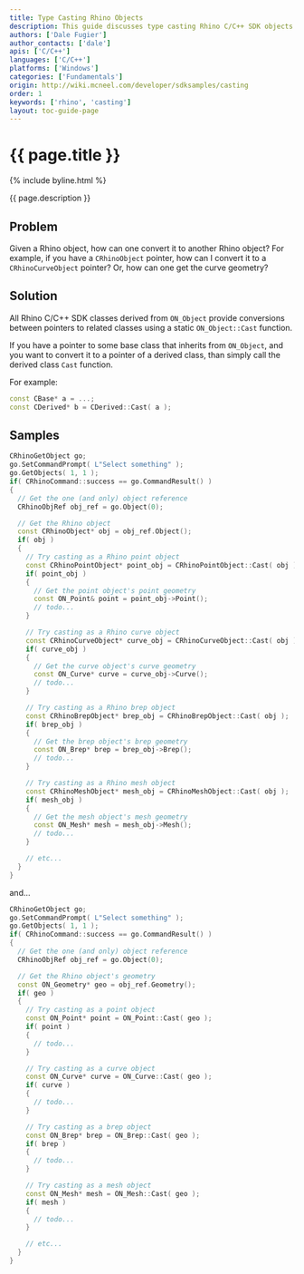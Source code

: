 ```yaml
---
title: Type Casting Rhino Objects
description: This guide discusses type casting Rhino C/C++ SDK objects.
authors: ['Dale Fugier']
author_contacts: ['dale']
apis: ['C/C++']
languages: ['C/C++']
platforms: ['Windows']
categories: ['Fundamentals']
origin: http://wiki.mcneel.com/developer/sdksamples/casting
order: 1
keywords: ['rhino', 'casting']
layout: toc-guide-page
---
```


# {{ page.title }}

{% include byline.html %}

{{ page.description }}

## Problem

Given a Rhino object, how can one convert it to another Rhino object?  For example, if you have a `CRhinoObject` pointer, how can I convert it to a `CRhinoCurveObject` pointer?  Or, how can one get the curve geometry?

## Solution

All Rhino C/C++ SDK classes derived from `ON_Object` provide conversions between pointers to related classes using a static `ON_Object::Cast` function.

If you have a pointer to some base class that inherits from `ON_Object`, and you want to convert it to a pointer of a derived class, than simply call the derived class `Cast` function.

For example:

```cpp
const CBase* a = ...;
const CDerived* b = CDerived::Cast( a );
```

## Samples

```cpp
CRhinoGetObject go;
go.SetCommandPrompt( L"Select something" );
go.GetObjects( 1, 1 );
if( CRhinoCommand::success == go.CommandResult() )
{
  // Get the one (and only) object reference
  CRhinoObjRef obj_ref = go.Object(0);

  // Get the Rhino object
  const CRhinoObject* obj = obj_ref.Object();
  if( obj )
  {
    // Try casting as a Rhino point object
    const CRhinoPointObject* point_obj = CRhinoPointObject::Cast( obj );
    if( point_obj )
    {
      // Get the point object's point geometry
      const ON_Point& point = point_obj->Point();
      // todo...
    }

    // Try casting as a Rhino curve object
    const CRhinoCurveObject* curve_obj = CRhinoCurveObject::Cast( obj );
    if( curve_obj )
    {
      // Get the curve object's curve geometry
      const ON_Curve* curve = curve_obj->Curve();
      // todo...
    }

    // Try casting as a Rhino brep object
    const CRhinoBrepObject* brep_obj = CRhinoBrepObject::Cast( obj );
    if( brep_obj )
    {
      // Get the brep object's brep geometry
      const ON_Brep* brep = brep_obj->Brep();
      // todo...
    }

    // Try casting as a Rhino mesh object
    const CRhinoMeshObject* mesh_obj = CRhinoMeshObject::Cast( obj );
    if( mesh_obj )
    {
      // Get the mesh object's mesh geometry
      const ON_Mesh* mesh = mesh_obj->Mesh();
      // todo...
    }

    // etc...
  }
}
```

and...

```cpp
CRhinoGetObject go;
go.SetCommandPrompt( L"Select something" );
go.GetObjects( 1, 1 );
if( CRhinoCommand::success == go.CommandResult() )
{
  // Get the one (and only) object reference
  CRhinoObjRef obj_ref = go.Object(0);

  // Get the Rhino object's geometry
  const ON_Geometry* geo = obj_ref.Geometry();
  if( geo )
  {
    // Try casting as a point object
    const ON_Point* point = ON_Point::Cast( geo );
    if( point )
    {
      // todo...
    }

    // Try casting as a curve object
    const ON_Curve* curve = ON_Curve::Cast( geo );
    if( curve )
    {
      // todo...
    }

    // Try casting as a brep object
    const ON_Brep* brep = ON_Brep::Cast( geo );
    if( brep )
    {
      // todo...
    }

    // Try casting as a mesh object
    const ON_Mesh* mesh = ON_Mesh::Cast( geo );
    if( mesh )
    {
      // todo...
    }

    // etc...
  }
}
```
